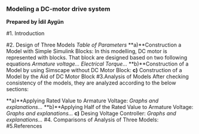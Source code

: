 ### Modeling a DC-motor drive system
**Prepared by İdil Aygün**

#1. Introduction

#2. Design of Three Models
*Table of Parameters*
**a)**Construction a Model with Simple Simulink Blocks:
In this modelling, DC motor is represented with blocks. That block are designed based on two following equations
*Armature voltage...*
*Electrical Torque...*
**b)**Construction of a Model by using Simscape without DC Motor Block:
**c)** Construction of a Model by the Aid of DC Motor Block
#3.Analysis of Models
After checking consistency of the models, they are analyzed according to the below  sections:

**a)**Applying Rated Value to Armature Voltage:
*Graphs and explanations...*
**b)**Applying Half of the Rated Value to Armature Voltage:
*Graphs and explanations...*
**c)** Desing Voltage Controller:
*Graphs and explanations...*
#4. Comparisons of Analysis of Three Models:
#5.References
